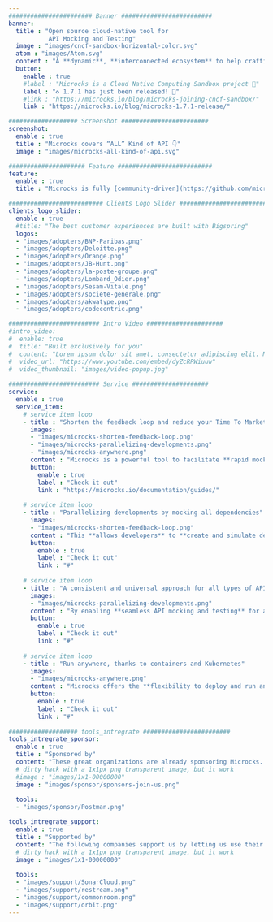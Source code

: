 ```yaml
---
####################### Banner #########################
banner:
  title : "Open source cloud-native tool for
           API Mocking and Testing"
  image : "images/cncf-sandbox-horizontal-color.svg"
  atom : "images/Atom.svg"
  content : "A **dynamic**, **interconnected ecosystem** to help crafting **customized**, **multi-protocol universal** API **value chain**,** powered by **cloud-native automation & standards** #APIOps"
  button:
    enable : true
    #label : "Microcks is a Cloud Native Computing Sandbox project 🚀"
    label : "♻️ 1.7.1 has just been released! 🚀"
    #link : "https://microcks.io/blog/microcks-joining-cncf-sandbox/"
    link : "https://microcks.io/blog/microcks-1.7.1-release/"

################### Screenshot ########################
screenshot:
  enable : true
  title : "Microcks covers “ALL” Kind of API 👇"
  image : "images/microcks-all-kind-of-api.svg"

##################### Feature ##########################
feature:
  enable : true
  title : "Microcks is fully [community-driven](https://github.com/microcks/microcks/graphs/contributors) & focused <br> on solving [Enterprises](https://github.com/microcks/.github/blob/main/ADOPTERS.md)' pains 🙌"

########################## Clients Logo Slider #########################
clients_logo_slider:
  enable : true
  #title: "The best customer experiences are built with Bigspring"
  logos:
  - "images/adopters/BNP-Paribas.png"
  - "images/adopters/Deloitte.png"
  - "images/adopters/Orange.png"
  - "images/adopters/JB-Hunt.png"
  - "images/adopters/la-poste-groupe.png"
  - "images/adopters/Lombard_Odier.png"
  - "images/adopters/Sesam-Vitale.png"
  - "images/adopters/societe-generale.png"
  - "images/adopters/akwatype.png"
  - "images/adopters/codecentric.png"

######################### Intro Video #####################
#intro_video:
#  enable: true
#  title: "Built exclusively for you"
#  content: "Lorem ipsum dolor sit amet, consectetur adipiscing elit. Morbi egestas Werat viverra id et aliquet. vulputate #egestas sollicitudin."
#  video_url: "https://www.youtube.com/embed/dyZcRRWiuuw"
#  video_thumbnail: "images/video-popup.jpg"     
      
######################### Service #####################
service:
  enable : true
  service_item:
    # service item loop
    - title : "Shorten the feedback loop and reduce your Time To Market"
      images:
      - "images/microcks-shorten-feedback-loop.png"
      - "images/microcks-parallelizing-developments.png"
      - "images/microcks-anywhere.png"
      content : "Microcks is a powerful tool to facilitate **rapid mock service generation**, **automated API testing**, and **seamless CI/CD integration**, streamlining development and deployment processes. Microcks **empowers teams** to optimize services and **accelerate product releases**, **gaining a competitive edge**."
      button:
        enable : true
        label : "Check it out"
        link : "https://microcks.io/documentation/guides/"
        
    # service item loop
    - title : "Parallelizing developments by mocking all dependencies"
      images:
      - "images/microcks-shorten-feedback-loop.png"
      content : "This **allows developers** to **create and simulate dependencies**, ensuring smooth and **efficient testing** of their applications. By adopting Microcks, development teams can **accelerate their release cycles** while **maintaining a high standard of software quality**."
      button:
        enable : true
        label : "Check it out"
        link : "#"
        
    # service item loop
    - title : "A consistent and universal approach for all types of API"
      images:
      - "images/microcks-parallelizing-developments.png"
      content : "By enabling **seamless API mocking and testing** for all types of API, Microcks guarantees that your APIs **perform as expected across various environments**, delivering a **reliable** and **satisfying experience to your consumers**."
      button:
        enable : true
        label : "Check it out"
        link : "#"
        
    # service item loop
    - title : "Run anywhere, thanks to containers and Kubernetes"
      images:
      - "images/microcks-anywhere.png"
      content : "Microcks offers the **flexibility to deploy and run anywhere**, whether **on-premise**, in **any cloud** infrastructure, or on **your laptop**. This versatility allows organizations and developers to **choose the most suitable environment** for their needs, making **development** and **testing processes** more **accessible** and **efficient**."
      button:
        enable : true
        label : "Check it out"
        link : "#"
        
################### tools_intregrate ########################
tools_intregrate_sponsor:
  enable : true
  title : "Sponsored by"
  content: "These great organizations are already sponsoring Microcks. Want to become a sponsor? Join our [Open collective](https://opencollective.com/microcks) or [Email us](mailto:info@microcks.io)."
  # dirty hack with a 1x1px png transparent image, but it work
  #image : "images/1x1-00000000"
  image : "images/sponsor/sponsors-join-us.png"
  
  tools:
  - "images/sponsor/Postman.png"

tools_intregrate_support:
  enable : true
  title : "Supported by"
  content: "The following companies support us by letting us use their products for free. Interested in supporting us too? [Email us](mailto:info@microcks.io) for more info."
  # dirty hack with a 1x1px png transparent image, but it work
  image : "images/1x1-00000000"
  
  tools:
  - "images/support/SonarCloud.png"
  - "images/support/restream.png"
  - "images/support/commonroom.png"
  - "images/support/orbit.png"
---
```

